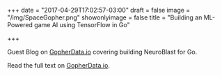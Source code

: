 +++
date = "2017-04-29T17:02:57-03:00"
draft = false
image = "/img/SpaceGopher.png"
showonlyimage = false
title = "Building an ML-Powered game AI using TensorFlow in Go"

+++

Guest Blog on [GopherData.io](http://gopherdata.io) covering building NeuroBlast for Go.  
<!--more-->

Read the full text on [GopherData.io](http://gopherdata.io/post/build_ml_powered_game_ai_tensorflow/).
